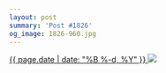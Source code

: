 ```yaml
---
layout: post
summary: 'Post #1826'
og_image: 1826-960.jpg
---
```


<p>
 <time>
  <a href="/1826">
   {{ page.date | date: "%B %-d, %Y" }}
  </a>
 </time>
 <a href="/1826">
  <img data-taken="2/3/2024" sizes="(min-width: 700px) 50vw, calc(100vw - 2rem)" src="{{ site.assets_url }}/1826-480.jpg" srcset="{{ site.assets_url }}/1826-240.jpg 240w, {{ site.assets_url }}/1826-480.jpg 480w, {{ site.assets_url }}/1826-720.jpg 720w, {{ site.assets_url }}/1826-960.jpg 960w"/>
 </a>
</p>
